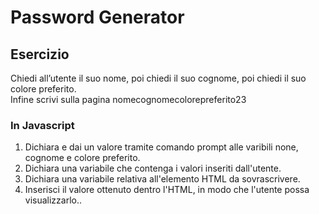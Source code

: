 Password Generator
===

## Esercizio

Chiedi all’utente il suo nome,
poi chiedi il suo cognome,
poi chiedi il suo colore preferito.  
Infine scrivi sulla pagina nomecognomecolorepreferito23


### In Javascript

1. Dichiara e dai un valore tramite comando prompt alle varibili none, cognome e colore preferito.
2. Dichiara una variabile che contenga i valori inseriti dall'utente.
3. Dichiara una variabile relativa all'elemento HTML da sovrascrivere.
4. Inserisci il valore ottenuto dentro l'HTML, in modo che l'utente possa visualizzarlo..